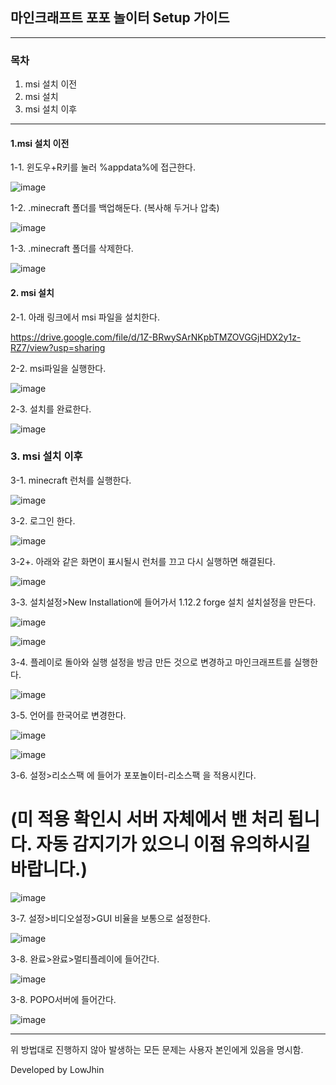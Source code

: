 ## 마인크래프트 포포 놀이터 Setup 가이드
***

### 목차
1. msi 설치 이전
2. msi 설치
3. msi 설치 이후
***

#### 1.msi 설치 이전
1-1. 윈도우+R키를 눌러 %appdata%에 접근한다.

![image](https://user-images.githubusercontent.com/47059530/121855301-23569a80-cd2e-11eb-8b99-289674102f12.png)

1-2. .minecraft 폴더를 백업해둔다. (복사해 두거나 압축)

![image](https://user-images.githubusercontent.com/47059530/121855880-cdcebd80-cd2e-11eb-8d41-0cc4d772c4a4.png)

1-3. .minecraft 폴더를 삭제한다.

![image](https://user-images.githubusercontent.com/47059530/121856009-f8207b00-cd2e-11eb-9285-dacd21798bcc.png)


#### 2. msi 설치
2-1. 아래 링크에서 msi 파일을 설치한다.

https://drive.google.com/file/d/1Z-BRwySArNKpbTMZOVGGjHDX2y1z-RZ7/view?usp=sharing

2-2. msi파일을 실행한다.

![image](https://user-images.githubusercontent.com/47059530/121877739-e8f8f780-cd45-11eb-9461-05dc03e129e5.png)

2-3. 설치를 완료한다.

![image](https://user-images.githubusercontent.com/47059530/121877901-15147880-cd46-11eb-9efb-ce989491f2ee.png)

### 3. msi 설치 이후
3-1. minecraft 런처를 실행한다.

![image](https://user-images.githubusercontent.com/47059530/121877939-1f367700-cd46-11eb-845b-702f37a306bf.png)

3-2. 로그인 한다.

![image](https://user-images.githubusercontent.com/47059530/121877989-2d849300-cd46-11eb-951c-2f471f568b57.png)

3-2+. 아래와 같은 화면이 표시될시 런처를 끄고 다시 실행하면 해결된다.

![image](https://user-images.githubusercontent.com/47059530/122691718-5cca6100-d26c-11eb-8f10-b26aceaa945d.png)

3-3. 설치설정>New Installation에 들어가서 1.12.2 forge 설치 설치설정을 만든다.

![image](https://user-images.githubusercontent.com/47059530/121878214-6c1a4d80-cd46-11eb-87cc-b10e59cceba4.png)

![image](https://user-images.githubusercontent.com/47059530/121878259-7a686980-cd46-11eb-9ef9-844a19a6c127.png)

3-4. 플레이로 돌아와 실행 설정을 방금 만든 것으로 변경하고 마인크래프트를 실행한다.

![image](https://user-images.githubusercontent.com/47059530/121878394-a08e0980-cd46-11eb-8682-18e62a23f57b.png)

3-5. 언어를 한국어로 변경한다.

![image](https://user-images.githubusercontent.com/47059530/121878574-d7fcb600-cd46-11eb-95d4-11f8c583936b.png)

![image](https://user-images.githubusercontent.com/47059530/121878663-f1056700-cd46-11eb-8e4f-cbd0e08c24f2.png)

3-6. 설정>리소스팩 에 들어가 포포놀이터-리소스팩 을 적용시킨다.
# **(미 적용 확인시 서버 자체에서 밴 처리 됩니다. 자동 감지기가 있으니 이점 유의하시길 바랍니다.)**

![image](https://user-images.githubusercontent.com/47059530/121878729-01b5dd00-cd47-11eb-9138-186d1f866edf.png)

3-7. 설정>비디오설정>GUI 비율을 보통으로 설정한다.

![image](https://user-images.githubusercontent.com/47059530/121879200-8acd1400-cd47-11eb-9450-dca4236116a6.png)

3-8. 완료>완료>멀티플레이에 들어간다.

![image](https://user-images.githubusercontent.com/47059530/121878908-345fd580-cd47-11eb-8ce9-e01151430d3b.png)

3-8. POPO서버에 들어간다.

![image](https://user-images.githubusercontent.com/47059530/121879621-09c24c80-cd48-11eb-9415-c404f5349486.png)


***

위 방법대로 진행하지 않아 발생하는 모든 문제는 사용자 본인에게 있음을 명시함.

Developed by LowJhin
